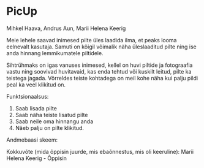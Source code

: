 # PicUp



Mihkel Haava, Andrus Aun, Marii Helena Keerig

Meie lehele saavad inimesed pilte üles laadida ilma, et peaks looma eelnevalt kasutaja. Samuti on kõigil võimalik näha üleslaaditud pilte ning ise anda hinnang lemmikumatele piltidele.

Sihtrühmaks on igas vanuses inimesed, kellel on huvi piltide ja fotograafia vastu ning soovivad huvitavaid, kas enda tehtud või kuskilt leitud, pilte ka teistega jagada. Võrreldes teiste kohtadega on meil kohe näha kui palju pildi peal ka veel klikitud on.

Funktsionaalsus:
1. Saab lisada pilte
2. Saab näha teiste lisatud pilte
3. Saab neile oma hinnangu anda
4. Näeb palju on pilte klikitud.

Andmebaasi skeem:

Kokkuvõte (mida õppisin juurde, mis ebaõnnestus, mis oli keeruline):
Marii Helena Keerig - Õppisin
